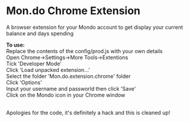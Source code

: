 # Mon.do Chrome Extension
A browser extension for your Mondo account to get display your current balance and days spending
<br />

<b>To use:</b><br />
Replace the contents of the config/prod.js with your own details<br />
Open Chrome->Settings->More Tools->Extentions<br />
Tick 'Developer Mode'<br />
Click 'Load unpacked extension...'<br />
Select the folder 'Mon.do.extension.chrome' folder<br />
Click 'Options'<br />
Input your username and passworld then click 'Save'<br />
Click on the Mondo icon in your Chrome window<br />

<br />
Apologies for the code, it's definitely a hack and this is cleaned up!
